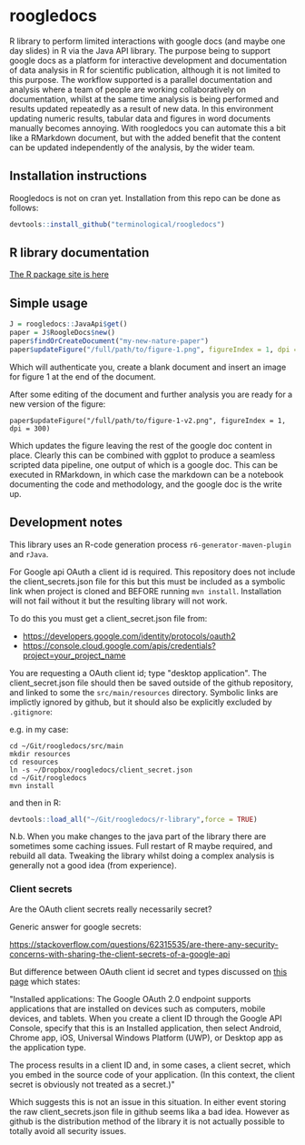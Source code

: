 # roogledocs

R library to perform limited interactions with google docs (and maybe one day slides)
in R via the Java API library. The purpose being to support google docs as a 
platform for interactive development and documentation of data analysis in R for scientific
publication, although it is not limited to this purpose. The workflow supported is a parallel documentation and analysis
where a team of people are working collaboratively on documentation, whilst at the same time analysis 
is being performed and results updated repeatedly as a result of new data. In this environment updating
numeric results, tabular data and figures in word documents manually becomes annoying. With roogledocs
you can automate this a bit like a RMarkdown document, but with the added benefit that the content 
can be updated independently of the analysis, by the wider team. 

## Installation instructions

Roogledocs is not on cran yet. Installation from this repo can be done as follows:

```R
devtools::install_github("terminological/roogledocs")
```

## R library documentation

[The R package site is here](https://terminological.github.io/roogledocs/docs/)

## Simple usage

```R
J = roogledocs::JavaApi$get()
paper = J$RoogleDocs$new()
paper$findOrCreateDocument("my-new-nature-paper")
paper$updateFigure("/full/path/to/figure-1.png", figureIndex = 1, dpi = 300)
```

Which will authenticate you, create a blank document and insert an image for figure 1 at the end of the document.

After some editing of the document and further analysis you are ready for a new version of the figure:

```{R}
paper$updateFigure("/full/path/to/figure-1-v2.png", figureIndex = 1, dpi = 300)
```

Which updates the figure leaving the rest of the google doc content in place. Clearly this can be combined with ggplot 
to produce a seamless scripted data pipeline, one output of which is a google doc. This can be executed in RMarkdown, in 
which case the markdown can be a notebook documenting the code and methodology, and the google doc is the write up.   

## Development notes

This library uses an R-code generation process `r6-generator-maven-plugin` and `rJava`. 

For Google api OAuth a client id is required. This repository does not include the client_secrets.json file for this but this
must be included as a symbolic link when project is cloned and BEFORE running `mvn install`. Installation will not fail without
it but the resulting library will not work. 

To do this you must get a client_secret.json file from:

- <https://developers.google.com/identity/protocols/oauth2>
- <https://console.cloud.google.com/apis/credentials?project=your_project_name>

You are requesting a OAuth client id; type "desktop application". The client_secret.json file should then be saved outside of
the github repository, and linked to some the `src/main/resources` directory. Symbolic links are implictly ignored by github, 
but it should also be explicitly excluded by `.gitignore`:

e.g. in my case:

```
cd ~/Git/roogledocs/src/main
mkdir resources
cd resources
ln -s ~/Dropbox/roogledocs/client_secret.json
cd ~/Git/roogledocs
mvn install
```

and then in R:


```R
devtools::load_all("~/Git/roogledocs/r-library",force = TRUE)
```

N.b. When you make changes to the java part of the library there are sometimes some caching issues. Full restart of R maybe 
required, and rebuild all data. Tweaking the library whilst doing a complex analysis is generally not a good idea (from experience).

### Client secrets

Are the OAuth client secrets really necessarily secret?

Generic answer for google secrets:

<https://stackoverflow.com/questions/62315535/are-there-any-security-concerns-with-sharing-the-client-secrets-of-a-google-api>

But difference between OAuth client id secret and types discussed on [this page](https://developers.google.com/identity/protocols/oauth2)
which states:

"Installed applications: The Google OAuth 2.0 endpoint supports applications that are installed on devices such as computers, mobile devices, 
and tablets. When you create a client ID through the Google API Console, specify that this is an Installed application, then select Android, 
Chrome app, iOS, Universal Windows Platform (UWP), or Desktop app as the application type.

The process results in a client ID and, in some cases, a client secret, which you embed in the source code of your application. (In this context, 
the client secret is obviously not treated as a secret.)"

Which suggests this is not an issue in this situation. In either event storing the raw client_secrets.json file in github seems lika a bad idea. However 
as github is the distribution method of the library it is not actually possible to totally avoid all security issues.

